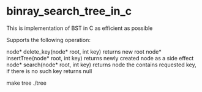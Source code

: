 # binray_search_tree_in_c
This is implementation of BST in C as efficient as possible

Supports the following operation: 

node* delete_key(node* root, int key) returns new root
node* insertTree(node* root, int key) returns newly created node as a side effect
node* search(node* root, int key) returns node the contains requested key, if there is no such key returns null  

make tree
./tree
